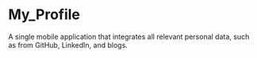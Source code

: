 # My_Profile

A single mobile application that integrates all relevant personal data, such as from GitHub, LinkedIn, and blogs.
